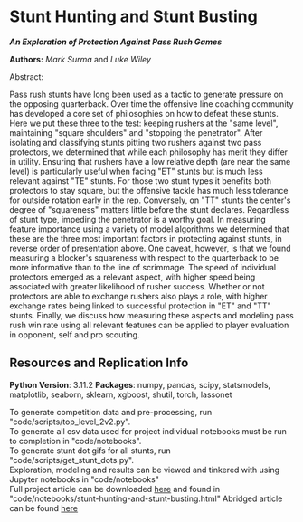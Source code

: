 # Stunt Hunting and Stunt Busting 

***An Exploration of Protection Against Pass Rush Games***

**Authors:** *Mark Surma* and *Luke Wiley*

Abstract:

Pass rush stunts have long been used as a tactic to generate pressure on the opposing quarterback. Over time the offensive line coaching community has developed a core set of philosophies on how to defeat these stunts. Here we put these three to the test: keeping rushers at the "same level", maintaining "square shoulders" and "stopping the penetrator". After isolating and classifying stunts pitting two rushers against two pass protectors, we determined that while each philosophy has merit they differ in utility. Ensuring that rushers have a low relative depth (are near the same level) is particularly useful when facing "ET" stunts but is much less relevant against "TE" stunts. For those two stunt types it benefits both protectors to stay square, but the offensive tackle has much less tolerance for outside rotation early in the rep. Conversely, on "TT" stunts the center's degree of "squareness" matters little before the stunt declares. Regardless of stunt type, impeding the penetrator is a worthy goal. In measuring feature importance using a variety of model algorithms we determined that these are the three most important factors in protecting against stunts, in reverse order of presentation above. One caveat, however, is that we found measuring a blocker's squareness with respect to the quarterback to be more informative than to the line of scrimmage. The speed of individual protectors emerged as a relevant aspect, with higher speed being associated with greater likelihood of rusher success. Whether or not protectors are able to exchange rushers also plays a role, with higher exchange rates being linked to successful protection in "ET" and "TT" stunts. Finally, we discuss how measuring these aspects and modeling pass rush win rate using all relevant features can be applied to player evaluation in opponent, self and pro scouting.

## Resources and Replication Info
**Python Version**: 3.11.2
**Packages**: numpy, pandas, scipy, statsmodels, matplotlib, seaborn, sklearn, xgboost, shutil, torch, lassonet

To generate competition data and pre-processing, run "code/scripts/top_level_2v2.py".\
To generate all csv data used for project individual notebooks must be run to completion in "code/notebooks".\
To generate stunt dot gifs for all stunts, run "code/scripts/get_stunt_dots.py".\
Exploration, modeling and results can be viewed and tinkered with using Jupyter notebooks in "code/notebooks"\
Full project article can be downloaded [here](https://drive.google.com/file/d/1XKW4FOaKNCU4azP_XMdA5iec5BRkGnT9/view?usp=drive_link) and found in "code/notebooks/stunt-hunting-and-stunt-busting.html"
Abridged article can be found [here](https://www.kaggle.com/code/lwwiley17/stunt-hunting-and-stunt-busting)